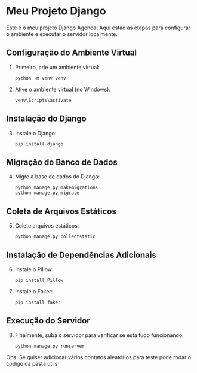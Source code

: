 # Meu Projeto Django

Este é o meu projeto Django Agenda! Aqui estão as etapas para configurar o ambiente e executar o servidor localmente.

## Configuração do Ambiente Virtual

1. Primeiro, crie um ambiente virtual:
    ```
    python -m venv venv
    ```

2. Ative o ambiente virtual (no Windows):
    ```
    venv\Scripts\activate
    ```

## Instalação do Django

3. Instale o Django:
    ```
    pip install django
    ```

## Migração do Banco de Dados

4. Migre a base de dados do Django:
    ```
    python manage.py makemigrations
    python manage.py migrate
    ```

## Coleta de Arquivos Estáticos

5. Colete arquivos estáticos:
    ```
    python manage.py collectstatic
    ```

## Instalação de Dependências Adicionais

6. Instale o Pillow:
    ```
    pip install Pillow
    ```

7. Instale o Faker:
    ```
    pip install faker
    ```

## Execução do Servidor

8. Finalmente, suba o servidor para verificar se está tudo funcionando:
    ```
    python manage.py runserver
    ```
Obs: Se quiser adicionar vários contatos aleatórios para teste pode rodar o código da pasta utils
